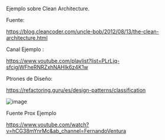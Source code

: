 Ejemplo sobre Clean Architecture.

Fuente: 

https://blog.cleancoder.com/uncle-bob/2012/08/13/the-clean-architecture.html

Canal Ejemplo :

https://www.youtube.com/playlist?list=PLrLjq-sfcigjWFheRNRZxhNAHIk6z4K1w

Ptrones de Diseño: 

https://refactoring.guru/es/design-patterns/classification

![image](https://github.com/sebatucco/IntroduccionCleanArchitecture/assets/4566043/bd475b5f-b293-4a30-905a-5fd04c3f58d4)


Fuente Prox Ejemplo

https://www.youtube.com/watch?v=hCG38mYnrMc&ab_channel=FernandoVentura
